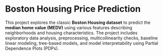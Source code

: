 # Boston Housing Price Prediction

This project explores the classic **Boston Housing dataset** to predict the **median home value (MEDV)** using various features describing neighborhoods and housing characteristics. The project includes exploratory data analysis, preprocessing, multicollinearity checks, baseline linear modeling, tree-based models, and model interpretability using Partial Dependence Plots (PDPs).
